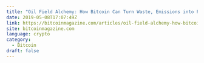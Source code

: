 ```yaml
---
title: "Oil Field Alchemy: How Bitcoin Can Turn Waste, Emissions into Proof-of-Work"
date: 2019-05-08T17:07:49Z
link: https://bitcoinmagazine.com/articles/oil-field-alchemy-how-bitcoin-can-turn-waste-emissions-proof-work/?utm_medium=RSS&utm_source=news.12bit.vn
site: bitcoinmagazine.com
language: crypto
category:
  - Bitcoin
draft: false
---
```

